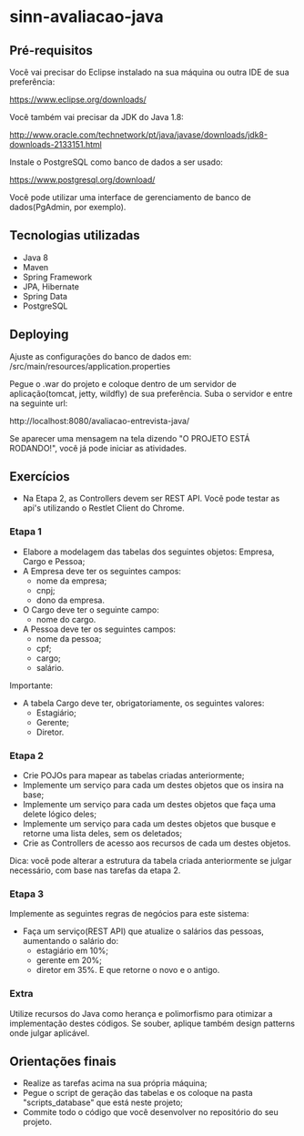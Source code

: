 # sinn-avaliacao-java

## Pré-requisitos

Você vai precisar do Eclipse instalado na sua máquina ou outra IDE de sua preferência:

https://www.eclipse.org/downloads/

Você também vai precisar da JDK do Java 1.8:

http://www.oracle.com/technetwork/pt/java/javase/downloads/jdk8-downloads-2133151.html

Instale o PostgreSQL como banco de dados a ser usado:

https://www.postgresql.org/download/


Você pode utilizar uma interface de gerenciamento de banco de dados(PgAdmin, por exemplo).
  

## Tecnologias utilizadas

- Java 8
- Maven
- Spring Framework
- JPA, Hibernate
- Spring Data
- PostgreSQL
  

## Deploying

Ajuste as configurações do banco de dados em: /src/main/resources/application.properties

Pegue o .war do projeto e coloque dentro de um servidor de aplicação(tomcat, jetty, wildfly) de sua preferência. Suba o servidor e entre na seguinte url:

http://localhost:8080/avaliacao-entrevista-java/

Se aparecer uma mensagem na tela dizendo "O PROJETO ESTÁ RODANDO!", você já pode iniciar as atividades.


## Exercícios

- Na Etapa 2, as Controllers devem ser REST API. Você pode testar as api's utilizando o Restlet Client do Chrome.

### Etapa 1

 - Elabore a modelagem das tabelas dos seguintes objetos: Empresa, Cargo e Pessoa;
 - A Empresa deve ter os seguintes campos:
    - nome da empresa;
    - cnpj;
    - dono da empresa.
 - O Cargo deve ter o seguinte campo:
    - nome do cargo.
 - A Pessoa deve ter os seguintes campos:
    - nome da pessoa;
    - cpf;
    - cargo;
    - salário.
    
 Importante: 
 - A tabela Cargo deve ter, obrigatoriamente, os seguintes valores:
    - Estagiário;
    - Gerente;
    - Diretor.
 
 ### Etapa 2

 - Crie POJOs para mapear as tabelas criadas anteriormente; 
 - Implemente um serviço para cada um destes objetos que os insira na base;
 - Implemente um serviço para cada um destes objetos que faça uma delete lógico deles;
 - Implemente um serviço para cada um destes objetos que busque e retorne uma lista deles, sem os deletados;
 - Crie as Controllers de acesso aos recursos de cada um destes objetos.
 
 Dica: você pode alterar a estrutura da tabela criada anteriormente se julgar necessário, com base nas tarefas da etapa 2.
 
 ### Etapa 3
 
 Implemente as seguintes regras de negócios para este sistema:
 - Faça um serviço(REST API) que atualize o salários das pessoas, aumentando o salário do: 
    - estagiário em 10%; 
    - gerente em 20%;
    - diretor em 35%.
 E que retorne o novo e o antigo.
 
 ### Extra
 
 Utilize recursos do Java como herança e polimorfismo para otimizar a implementação destes códigos. Se souber, aplique também design patterns onde julgar aplicável.
 
 ## Orientações finais
  
 - Realize as tarefas acima na sua própria máquina;
 - Pegue o script de geração das tabelas e os coloque na pasta "scripts_database" que está neste projeto;
 - Commite todo o código que você desenvolver no repositório do seu projeto.
